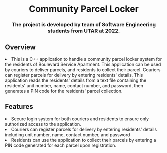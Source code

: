 <h1 align="center">Community Parcel Locker</h1>
<h3 align="center">The project is developed by team of Software Engineering students from UTAR at 2022.</h3>
<h2>Overview</h2>
<li>This is a C++ application to handle a community parcel locker system for the residents of Boulevard Service Apartment. This application can be used by couriers to deliver parcels, and residents to collect their parcel. Couriers can register parcels for delivery by entering residents' details. This application reads the residents' details from a text file containing the residents' unit number, name, contact number, and password, then generates a PIN code for the residents' parcel collection.</li>
<h2>Features</h2>
<li>Secure login system for both couriers and residents to ensure only authorized access to the application.</li>
<li>Couriers can register parcels for delivery by entering residents' details including unit number, name, contact number, and password</li>
<li>Residents can use the application to collect their parcels by entering a PIN code generated for each parcel upon registration.</li>
